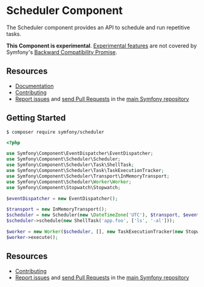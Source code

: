 Scheduler Component
===================

The Scheduler component provides an API to schedule and run repetitive tasks.

**This Component is experimental**.
[Experimental features](https://symfony.com/doc/current/contributing/code/experimental.html)
are not covered by Symfony's
[Backward Compatibility Promise](https://symfony.com/doc/current/contributing/code/bc.html).

Resources
---------

  * [Documentation](https://symfony.com/doc/current/components/scheduler.html)
  * [Contributing](https://symfony.com/doc/current/contributing/index.html)
  * [Report issues](https://github.com/symfony/symfony/issues) and
    [send Pull Requests](https://github.com/symfony/symfony/pulls)
    in the [main Symfony repository](https://github.com/symfony/symfony)

Getting Started
---------------

```
$ composer require symfony/scheduler
```

```php
<?php

use Symfony\Component\EventDispatcher\EventDispatcher;
use Symfony\Component\Scheduler\Scheduler;
use Symfony\Component\Scheduler\Task\ShellTask;
use Symfony\Component\Scheduler\Task\TaskExecutionTracker;
use Symfony\Component\Scheduler\Transport\InMemoryTransport;
use Symfony\Component\Scheduler\Worker\Worker;
use Symfony\Component\Stopwatch\Stopwatch;

$eventDispatcher = new EventDispatcher();

$transport = new InMemoryTransport();
$scheduler = new Scheduler(new \DateTimeZone('UTC'), $transport, $eventDispatcher);
$scheduler->schedule(new ShellTask('app.foo', ['ls', '-al']));

$worker = new Worker($scheduler, [], new TaskExecutionTracker(new Stopwatch()), $eventDispatcher);
$worker->execute();
```

Resources
---------

  * [Contributing](https://symfony.com/doc/current/contributing/index.html)
  * [Report issues](https://github.com/symfony/symfony/issues) and
    [send Pull Requests](https://github.com/symfony/symfony/pulls)
    in the [main Symfony repository](https://github.com/symfony/symfony)
